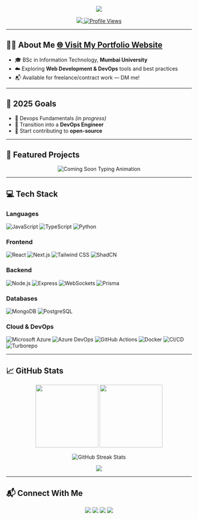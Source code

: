 
<p align="center">
  <img src="https://capsule-render.vercel.app/api?type=waving&color=d3a6ef&height=200&section=header&text=Welcome%20to%20Saurabh%27s%20GitHub!&fontColor=ffffff&fontSize=30&fontAlign=50&fontAlignY=40"/>
</p>

<!-- Portfolio and View Count -->
<p align="center">
  <a href="https://x.com/Tech_KeenMe" target="_blank">
    <img src="https://img.shields.io/badge/Twitter-1DA1F2?style=for-the-badge&logo=twitter&logoColor=white" />
  </a>
  <a href="#">
    <img src="https://komarev.com/ghpvc/?username=saurabh-shukla1&label=Profile%20views&color=0e75b6&style=for-the-badge" alt="Profile Views" />
  </a>
</p>


---

## 🙋‍♂️ About Me <a href="https://profile-saurabh-shukla1s-projects.vercel.app/" target="_blank"><strong>🌐 Visit My Portfolio Website</strong></a>  

- 🎓 BSc in Information Technology, **Mumbai University**
- ☁️ Exploring **Web Development & DevOps** tools and best practices
- 📬 Available for freelance/contract work — DM me!

---

## 🎯 2025 Goals

- 🔄 Devops Fundamentals *(in progress)*   
- 🚀 Transition into a  **DevOps Engineer**  
- 🌱 Start contributing to **open-source**

---

## 🚀 Featured Projects

<p align="center">
  <img src="https://readme-typing-svg.herokuapp.com?font=Fira+Code&weight=800&size=24&pause=1000&color=0e72ec&center=true&vCenter=true&width=600&lines=🚧+Projects+Coming+Soon...+Stay+Tuned!+🚀" alt="Coming Soon Typing Animation" />
</p>

---

## 💻 Tech Stack

### Languages
![JavaScript](https://img.shields.io/badge/JavaScript-F7DF1E?style=for-the-badge&logo=javascript&logoColor=black)
![TypeScript](https://img.shields.io/badge/TypeScript-007ACC?style=for-the-badge&logo=typescript&logoColor=white)
![Python](https://img.shields.io/badge/Python-3776AB?style=for-the-badge&logo=python&logoColor=white)

### Frontend
![React](https://img.shields.io/badge/React-20232A?style=for-the-badge&logo=react&logoColor=61DAFB)
![Next.js](https://img.shields.io/badge/Next.js-000000?style=for-the-badge&logo=nextdotjs&logoColor=white)
![Tailwind CSS](https://img.shields.io/badge/Tailwind-06B6D4?style=for-the-badge&logo=tailwindcss&logoColor=white)
![ShadCN](https://img.shields.io/badge/ShadCN-000000?style=for-the-badge&logo=vercel&logoColor=white)

### Backend
![Node.js](https://img.shields.io/badge/Node.js-339933?style=for-the-badge&logo=node.js&logoColor=white)
![Express](https://img.shields.io/badge/Express-000000?style=for-the-badge&logo=express&logoColor=white)
![WebSockets](https://img.shields.io/badge/WebSockets-F00000?style=for-the-badge&logo=websockets&logoColor=white)
![Prisma](https://img.shields.io/badge/Prisma-2D3748?style=for-the-badge&logo=prisma&logoColor=white)

### Databases
![MongoDB](https://img.shields.io/badge/MongoDB-4EA94B?style=for-the-badge&logo=mongodb&logoColor=white)
![PostgreSQL](https://img.shields.io/badge/PostgreSQL-4169E1?style=for-the-badge&logo=postgresql&logoColor=white)

### Cloud & DevOps
![Microsoft Azure](https://img.shields.io/badge/Azure-0078D4?style=for-the-badge&logo=microsoft-azure&logoColor=white)
![Azure DevOps](https://img.shields.io/badge/Azure%20DevOps-0078D7?style=for-the-badge&logo=azuredevops&logoColor=white)
![GitHub Actions](https://img.shields.io/badge/GitHub%20Actions-2088FF?style=for-the-badge&logo=github-actions&logoColor=white)
![Docker](https://img.shields.io/badge/Docker-2496ED?style=for-the-badge&logo=docker&logoColor=white)
![CI/CD](https://img.shields.io/badge/CI%2FCD-blue?style=for-the-badge&logo=gitlab&logoColor=white)
![Turborepo](https://img.shields.io/badge/Turborepo-000000?style=for-the-badge&logo=turbo&logoColor=white)

---

## 📈 GitHub Stats

<div align="center">
  <img src="https://github-readme-stats.vercel.app/api?username=saurabh-shukla1&show_icons=true&theme=radical&count_private=true" height="170px"/>
  <img src="https://github-readme-stats.vercel.app/api/top-langs/?username=saurabh-shukla1&layout=compact&theme=radical" height="170px"/>
</div>

<p align="center">
  <img src="https://streak-stats.demolab.com/?user=saurabh-shukla1&theme=black-ice&hide_border=true" alt="GitHub Streak Stats"/>
</p>

<p align="center">
  <img src="https://github-profile-summary-cards.vercel.app/api/cards/profile-details?username=saurabh-shukla1&theme=github_dark"/>
</p>

---


## 📬 Connect With Me

<p align="center">
  <a href="https://github.com/saurabh-shukla1"><img src="https://img.shields.io/badge/GitHub-100000?style=for-the-badge&logo=github&logoColor=white"/></a>
  <a href="https://www.linkedin.com/in/saurabh-shukla11/"><img src="https://img.shields.io/badge/LinkedIn-0A66C2?style=for-the-badge&logo=linkedin&logoColor=white"/></a>
  <a href="https://x.com/Tech_KeenMe"><img src="https://img.shields.io/badge/x-1DA1F2?style=for-the-badge&logo=twitter&logoColor=white"/></a>
  <a href="https://www.instagram.com/saurabh_.shukla/"><img src="https://img.shields.io/badge/Instagram-E4405F?style=for-the-badge&logo=instagram&logoColor=white"/></a>
</p>
